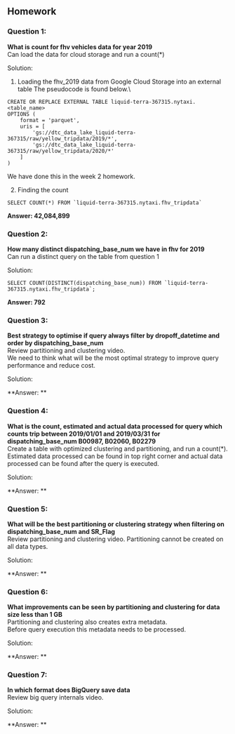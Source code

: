 ## Homework

### Question 1: 
**What is count for fhv vehicles data for year 2019**  
Can load the data for cloud storage and run a count(*)

Solution:
1. Loading the fhv_2019 data from Google Cloud Storage into an external table
The pseudocode is found below.\
```
CREATE OR REPLACE EXTERNAL TABLE liquid-terra-367315.nytaxi.<table_name>
OPTIONS (
    format = 'parquet',
    uris = [
        'gs://dtc_data_lake_liquid-terra-367315/raw/yellow_tripdata/2019/*',
        'gs://dtc_data_lake_liquid-terra-367315/raw/yellow_tripdata/2020/*'
    ]
)
```

We have done this in the week 2 homework.

2. Finding the count
```
SELECT COUNT(*) FROM `liquid-terra-367315.nytaxi.fhv_tripdata`
```
**Answer: 42,084,899**

### Question 2: 
**How many distinct dispatching_base_num we have in fhv for 2019**  
Can run a distinct query on the table from question 1

Solution:
```
SELECT COUNT(DISTINCT(dispatching_base_num)) FROM `liquid-terra-367315.nytaxi.fhv_tripdata`;
```
**Answer: 792**

### Question 3: 
**Best strategy to optimise if query always filter by dropoff_datetime and order by dispatching_base_num**  
Review partitioning and clustering video.   
We need to think what will be the most optimal strategy to improve query 
performance and reduce cost.

Solution:

**Answer: **

### Question 4: 
**What is the count, estimated and actual data processed for query which counts trip between 2019/01/01 and 2019/03/31 for dispatching_base_num B00987, B02060, B02279**  
Create a table with optimized clustering and partitioning, and run a 
count(*). Estimated data processed can be found in top right corner and
actual data processed can be found after the query is executed.

Solution:

**Answer: **

### Question 5: 
**What will be the best partitioning or clustering strategy when filtering on dispatching_base_num and SR_Flag**  
Review partitioning and clustering video. 
Partitioning cannot be created on all data types.

Solution:

**Answer: **

### Question 6: 
**What improvements can be seen by partitioning and clustering for data size less than 1 GB**  
Partitioning and clustering also creates extra metadata.  
Before query execution this metadata needs to be processed.

Solution:

**Answer: **

### Question 7: 
**In which format does BigQuery save data**  
Review big query internals video.

Solution:

**Answer: **
